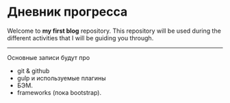 # Дневник прогресса

Welcome to **my first blog** repository. This repository will be used during the different activities that I will be guiding you through.
***
Основные записи будут про
 * git & github
 * gulp и используемые плагины
 * БЭМ.
 * frameworks (пока bootstrap).
